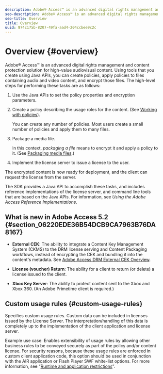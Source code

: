 ```yaml
---
description: Adobe® Access™ is an advanced digital rights management and content protection solution for high-value audiovisual content. Using tools that you create using Java APIs, you can create policies, apply policies to files containing audio and video content, and encrypt those files. The high-level steps for performing these tasks are as follows 
seo-description: Adobe® Access™ is an advanced digital rights management and content protection solution for high-value audiovisual content. Using tools that you create using Java APIs, you can create policies, apply policies to files containing audio and video content, and encrypt those files. The high-level steps for performing these tasks are as follows 
seo-title: Overview
title: Overview
uuid: 874c175b-8207-49fa-aad4-204ccbee9c2c
---
```


# Overview {#overview}

Adobe® Access™ is an advanced digital rights management and content protection solution for high-value audiovisual content. Using tools that you create using Java APIs, you can create policies, apply policies to files containing audio and video content, and encrypt those files. The high-level steps for performing these tasks are as follows:

1. Use the Java APIs to set the policy properties and encryption parameters. 
1. Create a policy describing the usage roles for the content. (See [Working with policies](../../aaxs-protecting-content/content-working-with-policies/content-working-with-policies-overview.md)).

   You can create any number of policies. Most users create a small number of policies and apply them to many files. 

1. Package a media file.

   In this context, *packaging a file* means to encrypt it and apply a policy to it. (See [Packaging media files](../../aaxs-protecting-content/content-packaging-media-files/content-packaging-media-files-overview.md).) 

1. Implement the license server to issue a license to the user.

The encrypted content is now ready for deployment, and the client can request the license from the server.

The SDK provides a Java API to accomplish these tasks, and includes reference implementations of the license server, and command line tools that are based on the Java APIs. For information, see *Using the Adobe Access Reference Implementations*.

## What is new in Adobe Access 5.2 {#section_06220EDE36B54DCB9CA7963B76DA8167}

* **External CEK**: The ability to integrate a Content Key Management System (CKMS) to the DRM license serving and Content Packaging workflows, instead of encrypting the CEK and bundling it into the content's metadata. See [Adobe Access DRM External CEK Overview](../../aaxs-drm-xkey-mgmt/aaxs-drm-using-external-cek-overview.md). 

* **License (voucher) Return**: The ability for a client to return (or delete) a license issued to the client. 
* **Xbox Key Server**: The ability to protect content sent to the Xbox and Xbox 360. (An Adobe Primetime client is required.)

## Custom usage rules {#custom-usage-rules}

Specifies custom usage rules. Custom data can be included in licenses issued by the License Server. The interpretation/handling of this data is completely up to the implementation of the client application and license server.

Example use case: Enables extensibility of usage rules by allowing other business rules to be conveyed securely as part of the policy and/or content license. For security reasons, because these usage rules are enforced in custom client application code, this option should be used in conjunction with the AIR application or Flash Player SWF white-list options. For more information, see “[Runtime and application restrictions](../../aaxs-protecting-content/content-introduction/content-usage-rules/content-runtime-application-restrictions/content-whitelist-air.md)”.